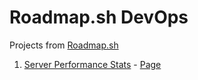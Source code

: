 # Roadmap.sh DevOps 

Projects from [Roadmap.sh](https://roadmap.sh/devops/projects)

1. [Server Performance Stats](1-Server-Performance-Stats) - [Page](https://roadmap.sh/projects/server-stats)
